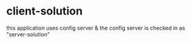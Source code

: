 # client-solution
this application uses config server &amp; the config server is checked in as "server-solution"
